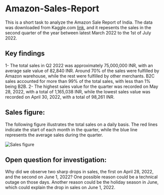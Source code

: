# Amazon-Sales-Report
This is a short task to analyze the Amazon Sale Report of India. The data was downloaded from Kaggle.com [link](https://www.kaggle.com/datasets/thedevastator/unlock-profits-with-e-commerce-sales-data), and it repesents the sales in the second quarter of the year between latest March 2022 to the 1st of July 2022.

## Key findings

1- The total sales in Q2 2022 was approximately 75,000,000 INR, with an average sale value of 82,840 INR. Around 70% of the sales were fulfilled by Amazon warehouse, while the rest were fulfilled by other merchants. B2C sales accounted for more than 99% of the total sales, with less than 1% being B2B.
2- The highest sales value for the quarter was recorded on May 28, 2022, with a total of 1,165,038 INR, while the lowest sales value was recorded on April 30, 2022, with a total of 98,261 INR.

## Sales figure:
The following figure illustrates the total sales on a daily basis. The red lines indicate the start of each month in the quarter, while the blue line represents the average sales during the quarter.

![Sales figure](https://user-images.githubusercontent.com/107861698/229301545-9e52a05c-7ba7-457c-afcb-bc7aec5f195b.png)

## Open question for investigation: 
Why did we observe two sharp drops in sales, the first on April 28, 2022, and the second on June 1, 2022? One possible reason could be a technical outage on those days. Another reason could be the holiday season in June, which could explain the drop in sales on June 1, 2022.
